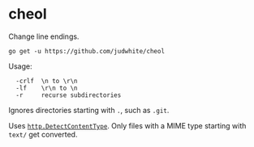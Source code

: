 # cheol
Change line endings.

`go get -u https://github.com/judwhite/cheol`

Usage:
```
  -crlf  \n to \r\n
  -lf    \r\n to \n
  -r     recurse subdirectories
```

Ignores directories starting with `.`, such as `.git`.

Uses [`http.DetectContentType`](https://golang.org/pkg/net/http/#DetectContentType). Only files with a MIME type starting with `text/` get converted.
